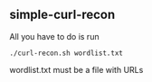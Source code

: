 ## simple-curl-recon

All you have to do is run 

```console
./curl-recon.sh wordlist.txt
```

wordlist.txt must be a file with URLs
